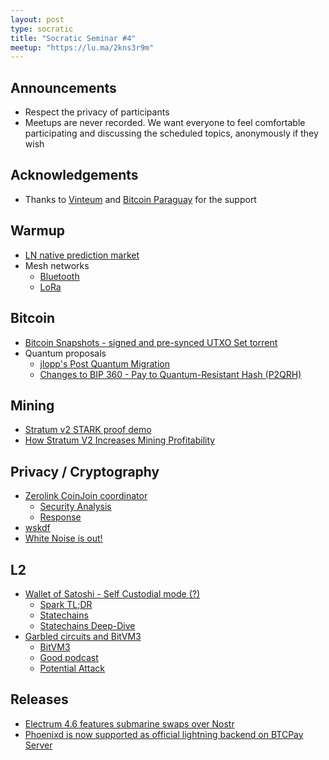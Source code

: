 ```yaml
---
layout: post
type: socratic
title: "Socratic Seminar #4"
meetup: "https://lu.ma/2kns3r9m"
---
```


## Announcements

- Respect the privacy of participants
- Meetups are never recorded. We want everyone to feel comfortable participating and discussing the scheduled topics, anonymously if they wish

## Acknowledgements

- Thanks to [Vinteum](https://vinteum.org/) and [Bitcoin Paraguay](https://bitcoinparaguay.org/) for the support

## Warmup

* [LN native prediction market](https://beta.predyx.com/)
* Mesh networks
    * [Bluetooth](https://xcancel.com/jack/status/1941989435962212728?s=46)
    * [LoRa](https://gist.github.com/douglaz/6079bf3aafdfa594fa5b78ba45ceb9fc)

## Bitcoin

* [Bitcoin Snapshots - signed and pre-synced UTXO Set torrent](https://bitcoin-snapshots.jaonoctus.dev/)
* Quantum proposals
    * [jlopp's Post Quantum Migration](https://github.com/jlopp/bips/blob/quantum_migration/bip-post-quantum-migration.mediawiki)
    * [Changes to BIP 360 - Pay to Quantum-Resistant Hash (P2QRH)](https://delvingbitcoin.org/t/changes-to-bip-360-pay-to-quantum-resistant-hash-p2qrh/1811)

## Mining

* [Stratum v2 STARK proof demo](https://bitcoinops.org/en/newsletters/2025/06/20/#stratum-v2-stark-proof-demo)
* [How Stratum V2 Increases Mining Profitability](https://xcancel.com/StratumV2/status/1933191370123993478)

## Privacy / Cryptography

* [Zerolink CoinJoin coordinator](https://ashigaru.rs/news/announcement-whirlpool/)
    * [Security Analysis](https://gist.github.com/84adam/e130b40cff5915de67b86fc8e452c8aa)
    * [Response](https://gist.github.com/84adam/3f38280ca2d0ca8362235f0afea2d153)
* [wskdf](https://github.com/douglaz/wskdf)
* [White Noise is out!](https://jumble.social/notes/nevent1qqsdl4v3l249aq8wk8nf4uptzmmr3xgr5arye9xf5ehkqmexp27mcnqpzdmhxue69uhhwmm59e6hg7r09ehkuef0qgspwwwexlwgcrrnwz4zwkze8rq3ncjug8mvgsd96dxx6wzs8ccndmcrqsqqqqqphyxwc2)

## L2

* [Wallet of Satoshi - Self Custodial mode (?)](https://xcancel.com/spark/status/1940168641301119094)
    * [Spark TL;DR](https://docs.spark.money/spark/spark-tldr)
    * [Statechains](https://bitcoinops.org/en/topics/statechains/)
    * [Statechains Deep-Dive](https://medium.com/@RubenSomsen/statechains-non-custodial-off-chain-bitcoin-transfer-1ae4845a4a39)
* [Garbled circuits and BitVM3](https://delvingbitcoin.org/t/garbled-circuits-and-bitvm3/1773)
    * [BitVM3](https://bitvm.org/bitvm3.pdf)
    * [Good podcast](https://bitcoinops.org/en/podcast/2025/06/24/)
    * [Potential Attack](https://eprint.iacr.org/2025/1291)

## Releases

* [Electrum 4.6 features submarine swaps over Nostr](https://xcancel.com/ElectrumWallet/status/1933909910011453631)
* [Phoenixd is now supported as official lightning backend on BTCPay Server](https://xcancel.com/BtcpayServer/status/1932120073243672863#m)